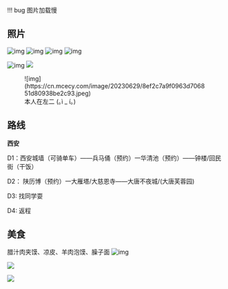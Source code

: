 !!! bug
    图片加载慢
## 照片  

![img](https://cn.mcecy.com/image/20230505/ff96021ca3a8065f1a908d1d69cc90f1.jpeg)
![img](https://cn.mcecy.com/image/20230505/07ce31614d662c946f93dad15bd899d0.jpeg)
![img](https://cn.mcecy.com/image/20230505/8e211bcb34f33079b58dadbc8596c3fb.jpeg)
![img](https://cn.mcecy.com/image/20230505/06f43861a434463274d233de567c1286.jpeg)

![img](https://cn.mcecy.com/image/20230505/8b109b976df8d89f453778acd0a04afe.jpeg)
![](https://pb.nichi.co/witness-enhance-change)



 
<figure markdown>
  ![img](https://cn.mcecy.com/image/20230629/8ef2c7a9f0963d706851d80938be2c93.jpeg)
  <figcaption>本人在左二 (｡ì _ í｡)</figcaption>
</figure>




## 路线
**西安**

D1：西安城墙（可骑单车）——兵马俑（预约）一华清池（预约）——钟楼/回民街（干饭）

D2： 陕历博（预约）一大雁塔/大慈恩寺——大唐不夜城/(大唐芙蓉园)

D3: 找同学耍

D4: 返程

## 美食  

腊汁肉夹馍、凉皮、羊肉泡馍、臊子面
![img](https://cn.mcecy.com/image/20230505/96fe669468c7238fef98b7c1aae36702.jpeg)


![](https://pb.nichi.co/toddler-height-isolate)

![](https://pb.nichi.co/puzzle-bachelor-wisdom)


